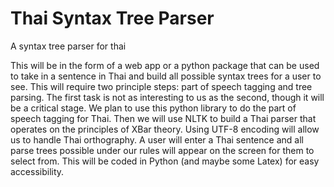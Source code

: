 # Thai Syntax Tree Parser
A syntax tree parser for thai

This will be in the form of a web app or a python package that can be used to take in a sentence in Thai and build all possible syntax trees for a user to see. This will require two principle steps: part of speech tagging and tree parsing. The first task is not as interesting to us as the second, though it will be a critical stage. We plan to use this python library to do the part of speech tagging for Thai. Then we will use NLTK to build a Thai parser that operates on the principles of XBar theory. Using UTF-8 encoding will allow us to handle Thai orthography. A user will enter a Thai sentence and all parse trees possible under our rules will appear on the screen for them to select from. This will be coded in Python (and maybe some Latex) for easy accessibility.
